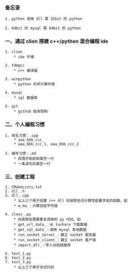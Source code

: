 ### 备忘录

    1. python 调用 dll 需 32bit 的 python

    2. 64bit 的 mysql 需 64bit 的 python

### 一、通过 clion 搭建 c++/python 混合编程 ide

    1. clion
        * ide 环境

    2. tdmgcc
        * c++ 编译器

    3. winpython
        * python 科学计算环境

    4. mysql
        * sql 数据库

    5. git
        * github 版本控制

### 二、个人编程习惯

    1. 命名习惯：.cpp
        * aaa_bbb_ccc_
        * aaa_bbb_ccc_1, aaa_bbb_ccc_2

    2. 编写习惯：.md
        * 段落开始前前面空一行
        * 一条语句后面空一行

### 三、创建工程

    1. CMakeLists.txt
    2. dll_.h
    3. dll_.cpp
        * 以上三个用于创建 c++ dll 封装那些对计算性能要求高的函数，如
        * w_ma_：计算加权平均值

    4. class_.py
        * 封装那些需要重复调用的 py 代码，如
        * get_url_data_：从 tushare 下载数据
        * get_sql_data_：调用 mysql 本地数据
        * run_socket_server_：建立 socket 服务器
        * run_socket_client_：建立 socket 客户端
        * import_dll_：导入动态链接库

    5. test_1.py
    6. test_2.py
    7. test_3.py
        * 以上三个用于测试代码